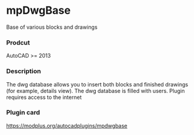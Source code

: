 # mpDwgBase
Base of various blocks and drawings
### Prodcut ###
AutoCAD >= 2013
### Description ###
The dwg database allows you to insert both blocks and finished drawings (for example, details view). The dwg database is filled with users. Plugin requires access to the internet
### Plugin card ###
https://modplus.org/autocadplugins/mpdwgbase
